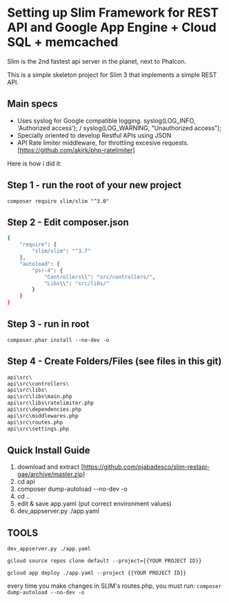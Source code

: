 # Setting up Slim Framework for REST API and Google App Engine + Cloud SQL + memcached

Slim is the 2nd fastest api server in the planet, next to Phalcon.  

This is a simple skeleton project for Slim 3 that implements a simple REST API. 


## Main specs
- Uses syslog for Google compatible logging. syslog(LOG_INFO, 'Authorized access'); / syslog(LOG_WARNING, "Unauthorized access");
- Specially oriented to develop Restful APIs using JSON
- API Rate limiter middleware, for throttling excesive requests. [https://github.com/akirk/php-ratelimiter]

Here is how i did it:

## Step 1 - run the root of your new project
`composer require slim/slim "^3.0"`

## Step 2 - Edit composer.json
```sh
{
    "require": {
        "slim/slim": "^3.7"
    },
    "autoload": {
        "psr-4": {
            "Controllers\\": "src/controllers/",
            "Libs\\": "src/libs/"
        }
    }
}
```

## Step 3 - run in root
`composer.phar install --no-dev -o`

## Step 4 - Create Folders/Files (see files in this git)
```sh
api\src\
api\src\controllers\
api\src\libs\
api\src\libs\main.php
api\src\libs\ratelimiter.php
api\src\dependencies.php
api\src\middlewares.php
api\src\routes.php
api\src\settings.php
```

## Quick Install Guide
1. download and extract [https://github.com/pjabadesco/slim-restapi-gae/archive/master.zip]
2. cd api
3. composer dump-autoload --no-dev -o
4. cd ..
5. edit & save app.yaml (put correct environment values)
5. dev_appserver.py ./app.yaml

## TOOLS
`dev_appserver.py ./app.yaml`

`gcloud source repos clone default --project={{YOUR PROJECT ID}}`

`gcloud app deploy ./app.yaml --project {{YOUR PROJECT ID}}`

every time you make changes in SLIM's routes.php, you must run:
`composer dump-autoload --no-dev -o`
